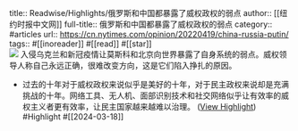title:: Readwise/Highlights/俄罗斯和中国都暴露了威权政权的弱点
author:: [[纽约时报中文网]]
full-title:: 俄罗斯和中国都暴露了威权政权的弱点
category:: #articles
url:: https://cn.nytimes.com/opinion/20220419/china-russia-putin/
tags:: #[[inoreader]] #[[read]] #[[star]]  
![](https://static01.nyt.com/images/2022/04/18/opinion/18friedman1/merlin_155989530_5d201392-5d19-4788-9443-1a5a526ddc7c-articleLarge.jpg)
入侵乌克兰和新冠疫情让莫斯科和北京向世界暴露了自身系统的弱点。威权领导人称自己永远正确，很难改变方向，这是它们陷入挣扎的原因。
- 过去的十年对于威权政权来说似乎是美好的十年，对于民主政权来说却是充满挑战的十年。网络工具、无人机、面部识别技术和社交网络似乎让有效率的威权主义者更有效率，让民主国家越来越难以治理。 ([View Highlight](https://read.readwise.io/read/01hs7kz0hp4ry4p2r67rbgced0)) #Highlight #[[2024-03-18]]